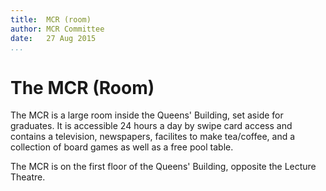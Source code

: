 ```yaml
---
title:  MCR (room)  
author: MCR Committee  
date:   27 Aug 2015  
...
```


# The MCR (Room)

The MCR is a large room inside the Queens' Building, set aside for
graduates. It is accessible 24 hours a day by swipe card access and
contains a television, newspapers, facilites to make tea/coffee, and a
collection of board games as well as a free pool table.

The MCR is on the first floor of the Queens' Building, opposite the
Lecture Theatre.
